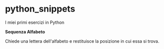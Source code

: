 # python_snippets
I miei primi esercizi in Python

__Sequenza Alfabeto__

Chiede una lettera dell'alfabeto e restituisce la posizione in cui essa si trova.
